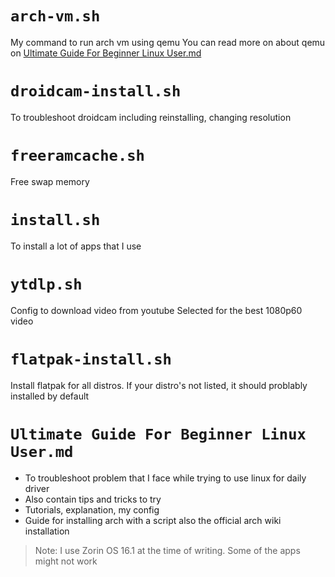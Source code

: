 # `arch-vm.sh`
My command to run arch vm using qemu
You can read more on about qemu on [Ultimate Guide For Beginner Linux User.md](https://github.com/get543/linux-beginner-guide/blob/main/Ultimate%20Guide%20For%20Beginner%20Linux%20User.md)

# `droidcam-install.sh`
To troubleshoot droidcam including reinstalling, changing resolution

# `freeramcache.sh`
Free swap memory

# `install.sh`
To install a lot of apps that I use

# `ytdlp.sh`
Config to download video from youtube
Selected for the best 1080p60 video

# `flatpak-install.sh`
Install flatpak for all distros. If your distro's not listed, it should problably installed by default

# `Ultimate Guide For Beginner Linux User.md`
- To troubleshoot problem that I face while trying to use linux for daily driver
- Also contain tips and tricks to try
- Tutorials, explanation, my config
- Guide for installing arch with a script also the official arch wiki installation

> Note: I use Zorin OS 16.1 at the time of writing.
> Some of the apps might not work
